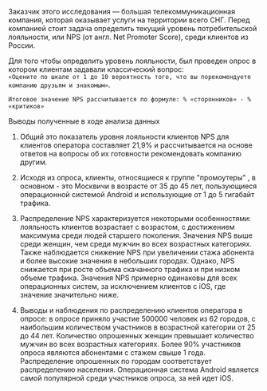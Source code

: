 Заказчик этого исследования — большая телекоммуникационная компания, которая оказывает услуги на территории всего СНГ. Перед компанией стоит задача определить текущий уровень потребительской лояльности, или NPS (от англ. Net Promoter Score), среди клиентов из России. 

Для того чтобы определить уровень лояльности, был проведен опрос в котором клиентам задавали классический вопрос:  
`«Оцените по шкале от 1 до 10 вероятность того, что вы порекомендуете компанию друзьям и знакомым»`.  

`Итоговое значение NPS рассчитывается по формуле: % «сторонников» - % «критиков»`

Выводы полученные в ходе анализа данных
1. Общий это показатель уровня лояльности клиентов NPS для клиентов оператора составляет 21,9% и рассчитывается на основе ответов на вопросы об их готовности рекомендовать компанию другим.

2. Исходя из опроса, клиенты, относящиеся к группе "промоутеры" , в основном - это Москвичи в возрасте от 35 до 45 лет, пользующиеся операционной системой Android и использующие от 1 до 5 гигабайт трафика.

3. Распределение NPS характеризуется некоторыми особенностями: лояльность клиентов возрастает с возрастом, с достижением максимума среди людей старшего поколения. Значения NPS выше среди женщин, чем среди мужчин во всех возрастных категориях. Также наблюдается снижение NPS при увеличении стажа абонента и более высокие значения в небольших городах. Однако, NPS снижается при росте объема скачанного трафика и при низком объеме трафика. Значения NPS примерно одинаковы для всех операционных систем, за исключением клиентов с iOS, где значение значительно ниже.

4. Выводы и наблюдения по распределению клиентов оператора в опросе: в опросе приняло участие 500000 человек из 62 городов, с наибольшим количеством участников в возрастной категории от 25 до 44 лет. Количество опрошенных женщин превышает количество мужчин во всех возрастных категориях. Более 90% участников опроса являются абонентами с стажем свыше 1 года. Распределение опрошенных по городам соответствует распределению населения. Операционная система Android является самой популярной среди участников опроса, за ней идет iOS.
